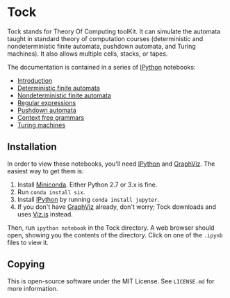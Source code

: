 Tock
====

Tock stands for Theory Of Computing toolKit. It can simulate the
automata taught in standard theory of computation courses
(deterministic and nondeterministic finite automata, pushdown
automata, and Turing machines). It also allows multiple cells, stacks,
or tapes.

The documentation is contained in a series of [IPython] notebooks:

- [Introduction](Introduction.ipynb)
- [Deterministic finite automata](DFAs.ipynb)
- [Nondeterministic finite automata](NFAs.ipynb)
- [Regular expressions](Regexps.ipynb)
- [Pushdown automata](PDAs.ipynb)
- [Context free grammars](CFGs.ipynb)
- [Turing machines](TMs.ipynb)

Installation
------------

In order to view these notebooks, you'll need [IPython] and
[GraphViz]. The easiest way to get them is:

1. Install [Miniconda]. Either Python 2.7 or 3.x is fine.
2. Run `conda install six`.
3. Install [IPython] by running `conda install jupyter`.
4. If you don't have [GraphViz] already, don't worry; Tock downloads
   and uses [Viz.js] instead.

Then, run `ipython notebook` in the Tock directory. A web browser
should open, showing you the contents of the directory. Click on one
of the `.ipynb` files to view it.

[Miniconda]: http://conda.pydata.org/miniconda.html
[IPython]: http://ipython.org
[Graphviz]: http://www.graphviz.org
[Viz.js]: http://github.com/mdaines/viz.js/

Copying
-------

This is open-source software under the MIT License. See `LICENSE.md`
for more information.

